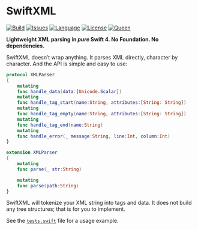 # SwiftXML

[![Build](https://travis-ci.org/kelvin13/swiftxml.svg?branch=master)](https://travis-ci.org/kelvin13/swiftxml)
[![Issues](https://img.shields.io/github/issues/kelvin13/swiftxml.svg)](https://github.com/kelvin13/swiftxml/issues?state=open)
[![Language](https://img.shields.io/badge/version-swift_4-ffa020.svg)](https://swift.org/)
[![License](https://img.shields.io/badge/license-GPL3-ff3079.svg)](https://github.com/kelvin13/swiftxml/blob/master/LICENSE.gpl3)
[![Queen](https://img.shields.io/badge/taylor-swift-e030ff.svg)](https://www.google.com/search?q=where+is+ts6&oq=where+is+ts6)

**Lightweight XML parsing in *pure* Swift 4. No Foundation. No dependencies.**

SwiftXML doesn’t wrap anything. It parses XML directly, character by character. And the API is simple and easy to use:

```swift
protocol XMLParser
{
    mutating
    func handle_data(data:[Unicode.Scalar])
    mutating
    func handle_tag_start(name:String, attributes:[String: String])
    mutating
    func handle_tag_empty(name:String, attributes:[String: String])
    mutating
    func handle_tag_end(name:String)
    mutating
    func handle_error(_ message:String, line:Int, column:Int)
}

extension XMLParser
{
    mutating
    func parse(_ str:String)

    mutating
    func parse(path:String)
}
```

SwiftXML will tokenize your XML string into tags and data. It does not build any tree structures; that is for you to implement.

See the [`tests.swift`](tests/swiftxml/tests.swift) file for a usage example.
